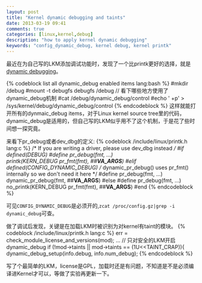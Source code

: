 ```yaml
---
layout: post
title: "Kernel dynamic debugging and taints"
date: 2013-03-19 09:41
comments: true
categories: [linux,kernel,debug]
description: "how to apply kernel dynamic debugging" 
keywords: "config_dynamic_debug, kernel debug, kernel printk" 
---
```

最近在为自己写的LKM添加调试功能时，发现了一个比printk更好的选择，就是[dynamic debugging](http://lwn.net/Articles/434833/)。

{% codeblock list all dynamic_debug enabled items lang:bash %}
#mkdir /debug
#mount -t debugfs debugfs /debug
// 看下哪些地方使用了dynamic_debug机制
#cat /debug/dynamic_debug/control
#echo ' +p' > /sys/kernel/debug/dynamic_debug/control
{% endcodeblock %}
这样就能打开所有的dynmaic_debug items，对于Linux kernel source tree里的代码，dynamic_debug是适用的，但自己写的LKM似乎用不了这个机制，于是花了些时间想一探究竟。

来看下pr_debug或者dev_dbg的定义:
{% codeblock /include/linux/printk.h lang:c %}
/* If you are writing a driver, please use dev_dbg instead */
#if defined(DEBUG)
#define pr_debug(fmt, ...) \
        printk(KERN_DEBUG pr_fmt(fmt), ##__VA_ARGS__)
#elif defined(CONFIG_DYNAMIC_DEBUG)
/* dynamic_pr_debug() uses pr_fmt() internally so we don't need it here */
#define pr_debug(fmt, ...) \
        dynamic_pr_debug(fmt, ##__VA_ARGS__)
#else
#define pr_debug(fmt, ...) \
        no_printk(KERN_DEBUG pr_fmt(fmt), ##__VA_ARGS__)
#end
{% endcodeblock %}
<!-- more -->

可见`CONFIG_DYNAMIC_DEBUG`是必须开的,`zcat /proc/config.gz|grep -i dynamic_debug`可查。

做了调试后发现，关键是在加载LKM时被识别为对kernel有taint的模块。
{% codeblock /include/linux/printk.h lang:c %}
err = check_module_license_and_versions(mod);
...
// 只对安全的LKM开启dynamic_debug
if (!mod->taints || mod->taints == (1U<<TAINT_CRAP)){
    dynamic_debug_setup(info.debug, info.num_debug);
{% endcodeblock %}

写了个最简单的LKM，license是GPL，加载时还是有问题，不知道是不是必须编译进Kernel才可以，等做了实验再更新一下。


